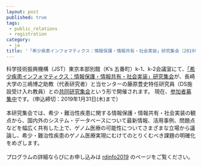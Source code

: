 ```yaml
---
layout: post
published: true
tags:
 - public_relations
 - registration
category:
 - ja
title: '「希少疾患インフォマティクス：情報保護・情報共有・社会実装」研究集会（2019年2月16-17日@東京市ヶ谷）の参加者募集中です'
---
```

科学技術振興機構（JST）東京本部別館（K’s 五番町）k-1、k-2会議室にて、[「希少疾患インフォマティクス：情報保護・情報共有・社会実装」研究集会](https://github.com/misshie/rdinfo2019/blob/master/readme.md)が、長崎大学の三嶋博之助教（代表研究者）と当センターの藤原豊史特任研究員（DS施設受け入れ教員）との[共同研究集会](https://ds.rois.ac.jp/article/2018rois-ds-joint_result/)という形で開催されます。
現在、[参加者募集中](https://docs.google.com/forms/d/e/1FAIpQLSftihqZi-4z6ewvzowWg4Ohvu7xEpdnZe-TD7FcVrQ7l49CGQ/viewform)です。（申込締切：2019年1月31日(木)まで）  
<br />
本研究集会では、希少・難治性疾患に関する情報保護・情報共有・社会実装の観点から、国内外のシステム・データベースについて最新情報、活用事例、問題点などを幅広く共有した上で、ゲノム医療の可能性についてさまざまな立場から議論し、希少・難治性疾患のゲノム医療実現にむけてのとりくむべき課題の明確化をめざします。  
<br />
プログラムの詳細ならびにお申し込みは [rdinfo2019](https://misshie.github.io/rdinfo2019/) のページをご覧ください。
